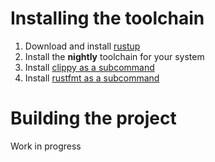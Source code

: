 # Installing the toolchain

1. Download and install [rustup](https://www.rust-lang.org/tools/install)
2. Install the **nightly** toolchain for your system
3. Install [clippy as a subcommand](https://github.com/rust-lang/rust-clippy#as-a-cargo-subcommand-cargo-clippy)
4. Install [rustfmt as a subcommand](https://github.com/rust-lang/rustfmt#on-the-stable-toolchain)

# Building the project

Work in progress